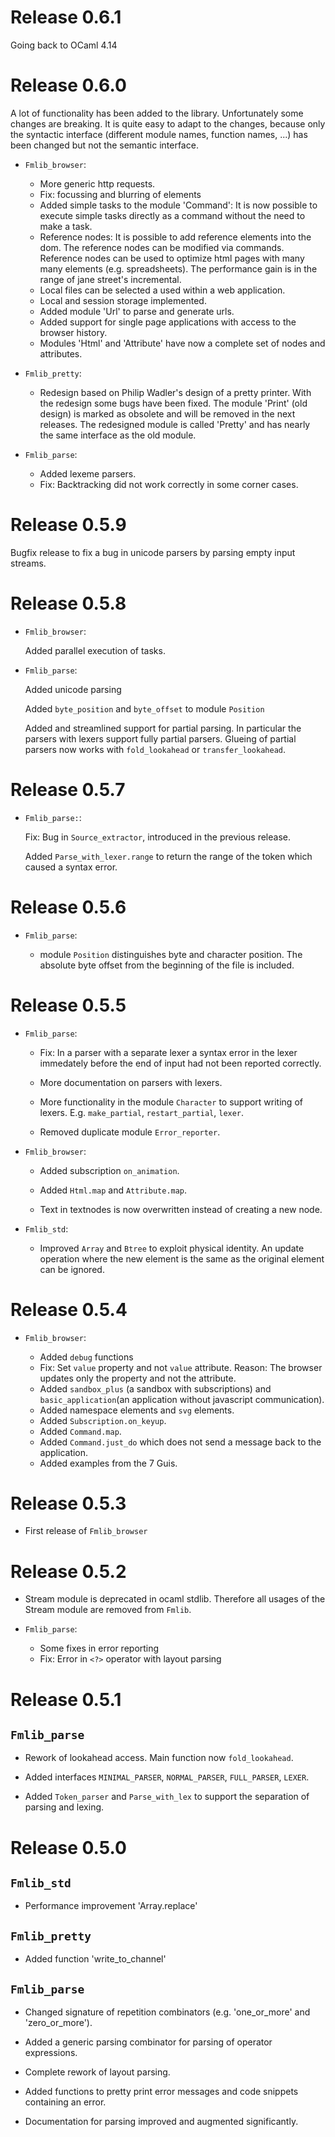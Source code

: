 Release 0.6.1
================================================================================

Going back to OCaml 4.14

Release 0.6.0
================================================================================

A lot of functionality has been added to the library. Unfortunately some changes
are breaking. It is quite easy to adapt to the changes, because only the
syntactic interface (different module names, function names, ...) has been
changed but not the semantic interface.

- `Fmlib_browser`:

    - More generic http requests.
    - Fix: focussing and blurring of elements
    - Added simple tasks to the module 'Command': It is now possible to execute
      simple tasks directly as a command without the need to make a task.
    - Reference nodes: It is possible to add reference elements into the dom.
      The reference nodes can be modified via commands. Reference nodes can be
      used to optimize html pages with many many elements (e.g. spreadsheets).
      The performance gain is in the range of jane street's incremental.
    - Local files can be selected a used within a web application.
    - Local and session storage implemented.
    - Added module 'Url' to parse and generate urls.
    - Added support for single page applications with access to the browser history.
    - Modules 'Html' and 'Attribute' have now a complete set of nodes and
      attributes.


- `Fmlib_pretty`:

    - Redesign based on Philip Wadler's design of a pretty printer. With the
      redesign some bugs have been fixed. The module 'Print' (old design) is
      marked as obsolete and will be removed in the next releases. The
      redesigned module is called 'Pretty' and has nearly the same interface as
      the old module.


- `Fmlib_parse`:

    - Added lexeme parsers.
    - Fix: Backtracking did not work correctly in some corner cases.




Release 0.5.9
================================================================================

Bugfix release to fix a bug in unicode parsers by parsing empty input streams.


Release 0.5.8
================================================================================

- `Fmlib_browser`:

    Added parallel execution of tasks.


- `Fmlib_parse`:

    Added unicode parsing

    Added `byte_position` and `byte_offset` to module `Position`

    Added and streamlined support for partial parsing. In particular the parsers
    with lexers support fully partial parsers. Glueing of partial parsers now
    works with `fold_lookahead` or `transfer_lookahead`.





Release 0.5.7
================================================================================

- `Fmlib_parse:`:

    Fix: Bug in `Source_extractor`, introduced in the previous release.

    Added `Parse_with_lexer.range` to return the range of the token which caused
    a syntax error.



Release 0.5.6
================================================================================


- `Fmlib_parse`:

    - module `Position` distinguishes byte and character position. The absolute
      byte offset from the beginning of the file is included.



Release 0.5.5
================================================================================

- `Fmlib_parse`:

    - Fix: In a parser with a separate lexer a syntax error in the lexer
      immedately before the end of input had not been reported correctly.

    - More documentation on parsers with lexers.

    - More functionality in the module `Character` to support writing of lexers.
      E.g. `make_partial`, `restart_partial`, `lexer`.

    - Removed duplicate module `Error_reporter`.


- `Fmlib_browser`:

    - Added subscription `on_animation`.

    - Added `Html.map` and `Attribute.map`.

    - Text in textnodes is now overwritten instead of creating a new node.

- `Fmlib_std`:

    - Improved `Array` and `Btree` to exploit physical identity. An update
      operation where the new element is the same as the original element can be
      ignored.



Release 0.5.4
================================================================================


- `Fmlib_browser`:

    - Added `debug` functions
    - Fix: Set `value` property and not `value` attribute. Reason: The browser
      updates only the property and not the attribute.
    - Added `sandbox_plus` (a sandbox with subscriptions) and
      `basic_application`(an application without javascript communication).
    - Added namespace elements and `svg` elements.
    - Added `Subscription.on_keyup`.
    - Added `Command.map`.
    - Added `Command.just_do` which does not send a message back to the
      application.
    - Added examples from the 7 Guis.



Release 0.5.3
============================================================

- First release of `Fmlib_browser`


Release 0.5.2
============================================================

- Stream module is deprecated in ocaml stdlib. Therefore all usages of the
  Stream module are removed from `Fmlib`.

- `Fmlib_parse`:

    - Some fixes in error reporting
    - Fix: Error in `<?>` operator with layout parsing


Release 0.5.1
============================================================



## `Fmlib_parse`

- Rework of lookahead access. Main function now `fold_lookahead`.

- Added interfaces `MINIMAL_PARSER`, `NORMAL_PARSER`, `FULL_PARSER`, `LEXER`.

- Added `Token_parser` and `Parse_with_lex` to support the separation of parsing
  and lexing.



Release 0.5.0
============================================================

## `Fmlib_std`

- Performance improvement 'Array.replace'

## `Fmlib_pretty`

- Added function 'write_to_channel'

## `Fmlib_parse`

- Changed signature of repetition combinators (e.g. 'one_or_more' and
  'zero_or_more').

- Added a generic parsing combinator for parsing of operator expressions.

- Complete rework of layout parsing.

- Added functions to pretty print error messages and code snippets containing an
  error.

- Documentation for parsing improved and augmented significantly.
